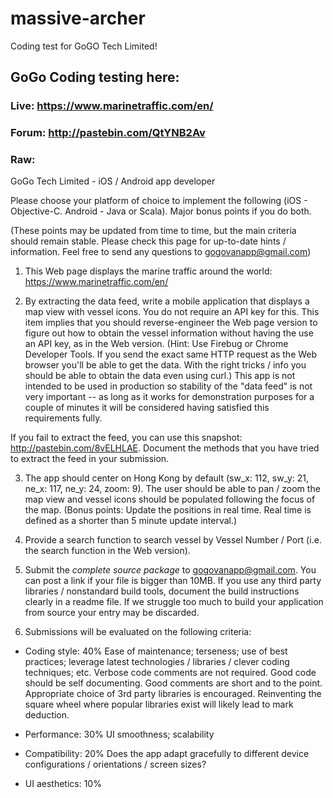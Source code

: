 massive-archer
==============

Coding test for GoGO Tech Limited!

## GoGo Coding testing here:

### Live: https://www.marinetraffic.com/en/

### Forum: http://pastebin.com/QtYNB2Av

### Raw:

GoGo Tech Limited - iOS / Android app developer
 
Please choose your platform of choice to implement the following (iOS - Objective-C. Android - Java or Scala). Major bonus points if you do both.
 
(These points may be updated from time to time, but the main criteria should remain stable. Please check this page for up-to-date hints / information. Feel free to send any questions to gogovanapp@gmail.com)
 
1. This Web page displays the marine traffic around the world: https://www.marinetraffic.com/en/
 
2. By extracting the data feed, write a mobile application that displays a map view with vessel icons. You do not require an API key for this. This item implies that you should reverse-engineer the Web page version to figure out how to obtain the vessel information without having the use an API key, as in the Web version. (Hint: Use Firebug or Chrome Developer Tools. If you send the exact same HTTP request as the Web browser you'll be able to get the data. With the right tricks / info you should be able to obtain the data even using curl.) This app is not intended to be used in production so stability of the "data feed" is not very important -- as long as it works for demonstration purposes for a couple of minutes it will be considered having satisfied this requirements fully.
 
If you fail to extract the feed, you can use this snapshot: http://pastebin.com/8vELHLAE. Document the methods that you have tried to extract the feed in your submission.
 
3. The app should center on Hong Kong by default (sw_x: 112, sw_y: 21, ne_x: 117, ne_y: 24, zoom: 9). The user should be able to pan / zoom the map view and vessel icons should be populated following the focus of the map. (Bonus points: Update the positions in real time. Real time is defined as a shorter than 5 minute update interval.)
 
4. Provide a search function to search vessel by Vessel Number / Port (i.e. the search function in the Web version).
 
5. Submit the _complete source package_ to gogovanapp@gmail.com. You can post a link if your file is bigger than 10MB. If you use any third party libraries / nonstandard build tools, document the build instructions clearly in a readme file. If we struggle too much to build your application from source your entry may be discarded.
 
6. Submissions will be evaluated on the following criteria:
 
- Coding style: 40% Ease of maintenance; terseness; use of best practices; leverage latest technologies / libraries / clever coding techniques; etc. Verbose code comments are not required. Good code should be self documenting. Good comments are short and to the point. Appropriate choice of 3rd party libraries is encouraged. Reinventing the square wheel where popular libraries exist will likely lead to mark deduction.
 
- Performance: 30% UI smoothness; scalability
 
- Compatibility: 20% Does the app adapt gracefully to different device configurations / orientations / screen sizes?
 
- UI aesthetics: 10%
